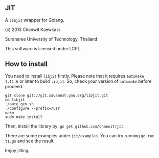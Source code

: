 JIT
---

A `libjit` wrapper for Golang.

(c) 2013 Chanwit Kaewkasi

Suranaree University of Technology, Thailand

This software is licensed under LGPL.

How to install
--------------

You need to install `libjit` firstly. Please note that it requires `automake 1.11.6` or later to build `libjit`. So, check your version of `automake` before proceed.

    git clone git://git.savannah.gnu.org/libjit.git
    cd libjit
    ./auto_gen.sh
    ./configure --prefix=/usr
    make
    sudo make install

Then, install the library by: `go get github.com/chanwit/jit`.

There are some examples under `jit/examples`. You can try running `go run t1.go` and see the result.

Enjoy jitting.